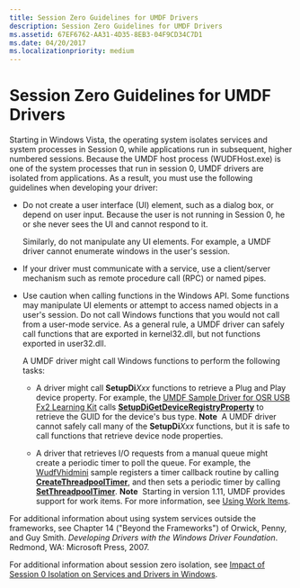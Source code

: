 ```yaml
---
title: Session Zero Guidelines for UMDF Drivers
description: Session Zero Guidelines for UMDF Drivers
ms.assetid: 67EF6762-AA31-4D35-8EB3-04F9CD34C7D1
ms.date: 04/20/2017
ms.localizationpriority: medium
---
```


# Session Zero Guidelines for UMDF Drivers


Starting in Windows Vista, the operating system isolates services and system processes in Session 0, while applications run in subsequent, higher numbered sessions. Because the UMDF host process (WUDFHost.exe) is one of the system processes that run in session 0, UMDF drivers are isolated from applications. As a result, you must use the following guidelines when developing your driver:

-   Do not create a user interface (UI) element, such as a dialog box, or depend on user input. Because the user is not running in Session 0, he or she never sees the UI and cannot respond to it.

    Similarly, do not manipulate any UI elements. For example, a UMDF driver cannot enumerate windows in the user's session.

-   If your driver must communicate with a service, use a client/server mechanism such as remote procedure call (RPC) or named pipes.
-   Use caution when calling functions in the Windows API. Some functions may manipulate UI elements or attempt to access named objects in a user's session. Do not call Windows functions that you would not call from a user-mode service. As a general rule, a UMDF driver can safely call functions that are exported in kernel32.dll, but not functions exported in user32.dll.

    A UMDF driver might call Windows functions to perform the following tasks:

    -   A driver might call **SetupDi***Xxx* functions to retrieve a Plug and Play device property. For example, the [UMDF Sample Driver for OSR USB Fx2 Learning Kit](https://go.microsoft.com/fwlink/p/?linkid=256202) calls [**SetupDiGetDeviceRegistryProperty**](https://msdn.microsoft.com/library/windows/hardware/ff551967) to retrieve the GUID for the device's bus type.
        **Note**  A UMDF driver cannot safely call many of the **SetupDi***Xxx* functions, but it is safe to call functions that retrieve device node properties.

         

    -   A driver that retrieves I/O requests from a manual queue might create a periodic timer to poll the queue. For example, the [WudfVhidmini](https://go.microsoft.com/fwlink/p/?linkid=256226) sample registers a timer callback routine by calling [**CreateThreadpoolTimer**](https://msdn.microsoft.com/library/windows/desktop/ms682466), and then sets a periodic timer by calling [**SetThreadpoolTimer**](https://msdn.microsoft.com/library/windows/desktop/ms686271).
        **Note**  Starting in version 1.11, UMDF provides support for work items. For more information, see [Using Work Items](using-workitems.md).

         

For additional information about using system services outside the frameworks, see Chapter 14 ("Beyond the Frameworks") of Orwick, Penny, and Guy Smith. *Developing Drivers with the Windows Driver Foundation*. Redmond, WA: Microsoft Press, 2007.

For additional information about session zero isolation, see [Impact of Session 0 Isolation on Services and Drivers in Windows](https://go.microsoft.com/fwlink/p/?linkid=240132).

 

 





